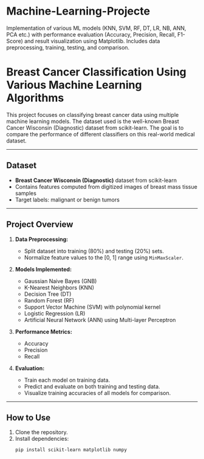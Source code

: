 # Machine-Learning-Projecte
Implementation of various ML models (KNN, SVM, RF, DT, LR, NB, ANN, PCA etc.) with performance evaluation (Accuracy, Precision, Recall, F1-Score) and result visualization using Matplotlib. Includes data preprocessing, training, testing, and comparison.

# Breast Cancer Classification Using Various Machine Learning Algorithms

This project focuses on classifying breast cancer data using multiple machine learning models. The dataset used is the well-known Breast Cancer Wisconsin (Diagnostic) dataset from scikit-learn. The goal is to compare the performance of different classifiers on this real-world medical dataset.

---

## Dataset
- **Breast Cancer Wisconsin (Diagnostic)** dataset from scikit-learn
- Contains features computed from digitized images of breast mass tissue samples
- Target labels: malignant or benign tumors

---

## Project Overview

1. **Data Preprocessing:**
   - Split dataset into training (80%) and testing (20%) sets.
   - Normalize feature values to the [0, 1] range using `MinMaxScaler`.

2. **Models Implemented:**
   - Gaussian Naive Bayes (GNB)
   - K-Nearest Neighbors (KNN)
   - Decision Tree (DT)
   - Random Forest (RF)
   - Support Vector Machine (SVM) with polynomial kernel
   - Logistic Regression (LR)
   - Artificial Neural Network (ANN) using Multi-layer Perceptron

3. **Performance Metrics:**
   - Accuracy
   - Precision
   - Recall

4. **Evaluation:**
   - Train each model on training data.
   - Predict and evaluate on both training and testing data.
   - Visualize training accuracies of all models for comparison.

---

## How to Use

1. Clone the repository.
2. Install dependencies:
   ```bash
   pip install scikit-learn matplotlib numpy
